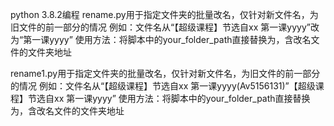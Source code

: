 python 3.8.2编程
rename.py用于指定文件夹的批量改名，仅针对新文件名，为旧文件的前一部分的情况
例如：文件名从“【超级课程】节选自xx 第一课yyyy”改为“第一课yyyy”
使用方法：将脚本中的your_folder_path直接替换为，含改名文件的文件夹地址

rename1.py用于指定文件夹的批量改名，仅针对新文件名，为旧文件的前一部分的情况
例如：文件名从“【超级课程】节选自xx 第一课yyyy(Av5156131)”【超级课程】节选自xx 第一课yyyy”
使用方法：将脚本中的your_folder_path直接替换为，含改名文件的文件夹地址

